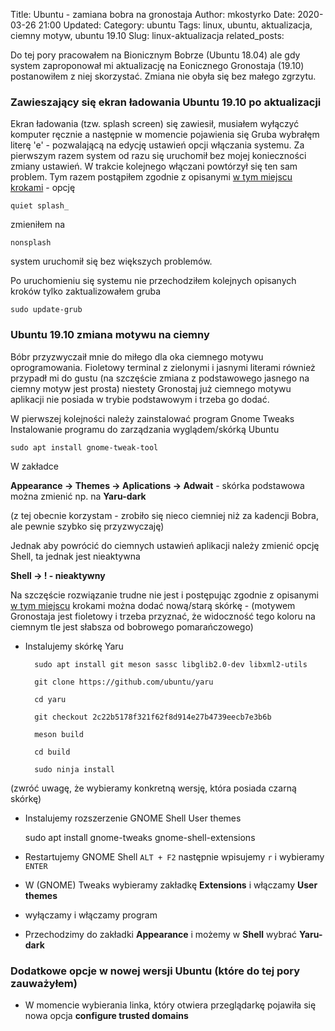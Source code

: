 Title: Ubuntu - zamiana bobra na gronostaja
Author: mkostyrko
Date: 2020-03-26 21:00
Updated: 
Category: ubuntu
Tags: linux, ubuntu, aktualizacja, ciemny motyw, ubuntu 19.10
Slug: linux-aktualizacja
related_posts:

Do tej pory pracowałem na Bionicznym Bobrze (Ubuntu 18.04) ale gdy system zaproponował mi aktualizację na Eonicznego Gronostaja (19.10) postanowiłem z niej skorzystać. Zmiana nie obyła się bez małego zgrzytu. 

### Zawieszający się ekran ładowania Ubuntu 19.10 po aktualizacji

Ekran ładowania (tzw. splash screen) się zawiesił, musiałem wyłączyć komputer ręcznie a następnie w momencie pojawienia się Gruba wybrałęm literę 'e' - pozwalającą na edycję ustawień opcji włączania systemu. Za pierwszym razem system od razu się uruchomił bez mojej konieczności zmiany ustawień. W trakcie kolejnego włączani powtórzył się ten sam problem. Tym razem postąpiłem zgodnie z opisanymi [w tym miejscu krokami](https://nezhar.com/blog/fix-ubuntu-19.10-stuck-on-splash-screen/) - opcję

    quiet splash_

zmieniłem na

    nonsplash

system uruchomił się bez większych problemów.

Po uruchomieniu się systemu nie przechodziłem kolejnych opisanych kroków tylko zaktualizowałem gruba

    sudo update-grub

### Ubuntu 19.10 zmiana motywu na ciemny

Bóbr przyzwyczaił mnie do miłego dla oka ciemnego motywu oprogramowania. Fioletowy terminal z zielonymi i jasnymi literami również przypadł mi do gustu (na szczęście zmiana z podstawowego jasnego na ciemny motyw jest prosta) niestety Gronostaj już ciemnego motywu aplikacji nie posiada w trybie podstawowym i trzeba go dodać.

W pierwszej kolejności należy zainstalować program Gnome Tweaks
Instalowanie programu do zarządzania wyglądem/skórką Ubuntu

    sudo apt install gnome-tweak-tool


W zakładce 

**Appearance -> Themes -> Aplications -> Adwait** - skórka podstawowa można zmienić np. na **Yaru-dark** 

(z tej obecnie korzystam - zrobiło się nieco ciemniej niż za kadencji Bobra, ale pewnie szybko się przyzwyczaję)

Jednak aby powrócić do ciemnych ustawień aplikacji należy zmienić opcję Shell, ta jednak jest nieaktywna

**Shell -> ! - nieaktywny**

Na szczęście rozwiązanie trudne nie jest i postępując zgodnie z opisanymi [w tym miejscu](https://www.linuxuprising.com/2019/10/how-to-get-dark-gnome-shell-menus-and.html) krokami można dodać nową/starą skórkę - (motywem Gronostaja jest fioletowy i trzeba przyznać, że widoczność tego koloru na ciemnym tle jest słabsza od bobrowego pomarańczowego)

* Instalujemy skórkę Yaru 

        sudo apt install git meson sassc libglib2.0-dev libxml2-utils

        git clone https://github.com/ubuntu/yaru

        cd yaru

        git checkout 2c22b5178f321f62f8d914e27b4739eecb7e3b6b

        meson build

        cd build

        sudo ninja install
        

(zwróć uwagę, że wybieramy konkretną wersję, która posiada czarną skórkę)

* Instalujemy rozszerzenie GNOME Shell User themes

    sudo apt install gnome-tweaks gnome-shell-extensions

* Restartujemy GNOME Shell  `ALT + F2` następnie wpisujemy `r` i wybieramy `ENTER`

* W (GNOME) Tweaks wybieramy zakładkę **Extensions** i włączamy **User themes** 

* wyłączamy i włączamy program

* Przechodzimy do zakładki **Appearance** i możemy w **Shell** wybrać **Yaru-dark**

### Dodatkowe opcje w nowej wersji Ubuntu (które do tej pory zauważyłem)

* W momencie wybierania linka, który otwiera przeglądarkę pojawiła się nowa opcja **configure trusted domains**

